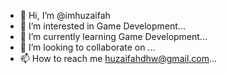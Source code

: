 - 👋 Hi, I’m @imhuzaifah
- 👀 I’m interested in Game Development...
- 🌱 I’m currently learning Game Development...
- 💞️ I’m looking to collaborate on ...
- 📫 How to reach me huzaifahdhw@gmail.com...

<!---
imhuzaifah/imhuzaifah is a ✨ special ✨ repository because its `README.md` (this file) appears on your GitHub profile.
You can click the Preview link to take a look at your changes.
--->
